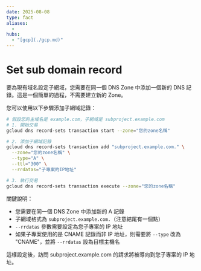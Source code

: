 ```yaml
---
date: 2025-08-08
type: fact
aliases:
  -
hubs:
  - "[gcp](./gcp.md)"
---
```


# Set sub domain record

要為現有域名設定子網域，您需要在同一個 DNS Zone 中添加一個新的 DNS 記錄。這是一個簡單的過程，不需要建立新的 Zone。

您可以使用以下步驟添加子網域記錄：

```bash
# 假設您的主域名是 example.com，子網域是 subproject.example.com
# 1. 開始交易
gcloud dns record-sets transaction start --zone="您的zone名稱"

# 2. 添加子網域記錄
gcloud dns record-sets transaction add "subproject.example.com." \
  --zone="您的zone名稱" \
  --type="A" \
  --ttl="300" \
  --rrdatas="子專案的IP地址"

# 3. 執行交易
gcloud dns record-sets transaction execute --zone="您的zone名稱"
```

關鍵說明：
- 您需要在同一個 DNS Zone 中添加新的 A 記錄
- 子網域格式為 `subproject.example.com.`（注意結尾有一個點）
- `--rrdatas` 參數需要設定為您子專案的 IP 地址
- 如果子專案使用的是 CNAME 記錄而非 IP 地址，則需要將 `--type` 改為 "CNAME"，並將 `--rrdatas` 設為目標主機名

這樣設定後，訪問 subproject.example.com 的請求將被導向到您子專案的 IP 地址。

